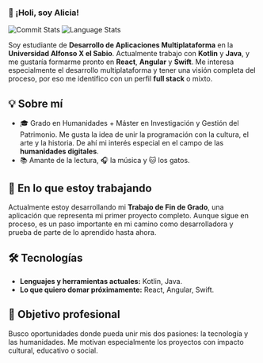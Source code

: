 ### 👋 ¡Holi, soy Alicia!

<!--
**AliSanLo/AliSanLo** is a ✨ _special_ ✨ repository because its `README.md` (this file) appears on your GitHub profile.

Here are some ideas to get you started:

- 🔭 I’m currently working on ...
- 🌱 I’m currently learning ...
- 👯 I’m looking to collaborate on ...
- 🤔 I’m looking for help with ...
- 💬 Ask me about ...
- 📫 How to reach me: ...
- 😄 Pronouns: ...
- ⚡ Fun fact: ...
-->
<p>
  <img src="https://github-readme-stats.vercel.app/api?username=AliSanLo&theme=cobalt&include_all_commits=true&count_private=true&hide_title=true&rank_icon=github" alt="Commit Stats" />
  <img src="https://github-readme-stats.vercel.app/api/top-langs/?username=AliSanLo&theme=cobalt&layout=compact" alt="Language Stats" />
</p>


Soy estudiante de **Desarrollo de Aplicaciones Multiplataforma** en la **Universidad Alfonso X el Sabio**. Actualmente trabajo con **Kotlin** y **Java**, y me gustaría formarme pronto en **React**, **Angular** y **Swift**. Me interesa especialmente el desarrollo multiplataforma y tener una visión completa del proceso, por eso me identifico con un perfil **full stack** o mixto.

## 💡 Sobre mí

- 🎓 Grado en Humanidades + Máster en Investigación y Gestión del Patrimonio. Me gusta la idea de unir la programación con la cultura, el arte y la historia. De ahí mi interés especial en el campo de las **humanidades digitales**.
- 📚 Amante de la lectura, 🎧 la música y 🐱 los gatos.

## 🚀 En lo que estoy trabajando

Actualmente estoy desarrollando mi **Trabajo de Fin de Grado**, una aplicación que representa mi primer proyecto completo. Aunque sigue en proceso, es un paso importante en mi camino como desarrolladora y prueba de parte de lo aprendido hasta ahora.

## 🛠️ Tecnologías

- **Lenguajes y herramientas actuales:** Kotlin, Java.
- **Lo que quiero domar próximamente:** React, Angular, Swift.

## 🌱 Objetivo profesional

Busco oportunidades donde pueda unir mis dos pasiones: la tecnología y las humanidades. Me motivan especialmente los proyectos con impacto cultural, educativo o social.

